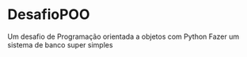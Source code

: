# DesafioPOO
Um desafio de Programação orientada a objetos com Python
Fazer um sistema de banco super simples
